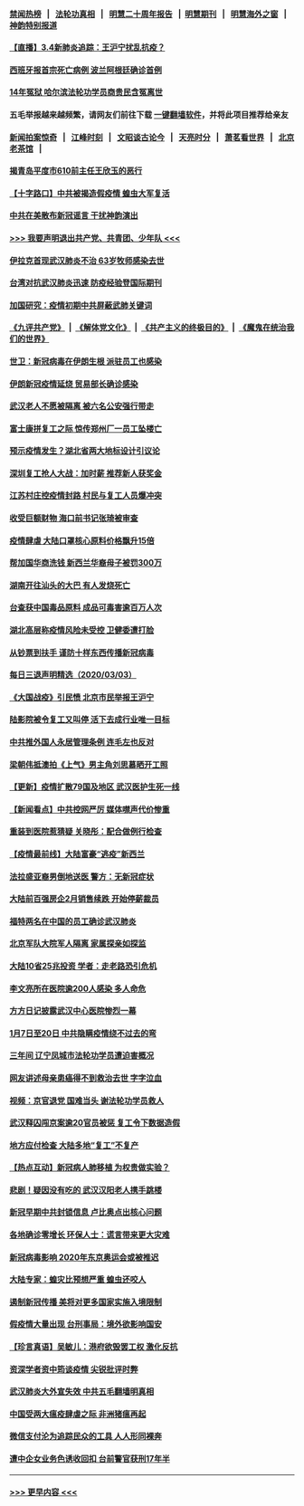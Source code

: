 #### [禁闻热榜](热点新闻.md?=0)  &nbsp;&nbsp;|&nbsp;&nbsp; [法轮功真相](https://github.com/gfw-breaker/truth/blob/master/README.md?=0) &nbsp;&nbsp;|&nbsp;&nbsp; [明慧二十周年报告](https://github.com/gfw-breaker/mh-reports/blob/master/README.md?=0) &nbsp;&nbsp;|&nbsp;&nbsp;[明慧期刊](https://github.com/gfw-breaker/mh-qikan) &nbsp;&nbsp;|&nbsp;&nbsp; [明慧海外之窗](https://github.com/gfw-breaker/mh-news/blob/master/README.md?=0) &nbsp;&nbsp;|&nbsp;&nbsp; [神韵特别报道](https://github.com/gfw-breaker/mh-news/blob/master/shenyun.md?=0)
#### [【直播】3.4新肺炎追踪：王沪宁扰乱抗疫？](../pages/nsc413/n11914571.md?t=03042303) 
#### [西班牙报首宗死亡病例 波兰阿根廷确诊首例](../pages/nsc413/n11914570.md?t=03042303) 
#### [14年冤狱 哈尔滨法轮功学员商贵民含冤离世](../pages/nsc413/n11914283.md?t=03042303) 
#### 五毛举报越来越频繁，请网友们前往下载 [一键翻墙软件](https://github.com/gfw-breaker/ssr-accounts)，并将此项目推荐给亲友
#### [新闻拍案惊奇](https://github.com/gfw-breaker/banned-news/blob/master/pages/link4.md) &nbsp;&nbsp;|&nbsp;&nbsp; [江峰时刻](https://github.com/gfw-breaker/banned-news/blob/master/pages/link4.md) &nbsp;&nbsp;|&nbsp;&nbsp; [文昭谈古论今](https://github.com/gfw-breaker/banned-news/blob/master/pages/link4.md) &nbsp;&nbsp;|&nbsp;&nbsp; [天亮时分](https://github.com/gfw-breaker/banned-news/blob/master/pages/link4.md) &nbsp;&nbsp;|&nbsp;&nbsp; [萧茗看世界](https://github.com/gfw-breaker/banned-news/blob/master/pages/link4.md) &nbsp;&nbsp;|&nbsp;&nbsp; [北京老茶馆](https://github.com/gfw-breaker/banned-news/blob/master/pages/link4.md) &nbsp;&nbsp;|&nbsp;&nbsp; 
#### [揭青岛平度市610前主任王欣玉的恶行](../pages/nsc413/n11912429.md?t=03042303) 
#### [【十字路口】中共被揭造假疫情 蝗虫大军复活](../pages/nsc413/n11913397.md?t=03042303) 
#### [中共在美散布新冠谣言 干扰神韵演出](../pages/nsc413/n11910744.md?t=03042303) 
#### [>>> 我要声明退出共产党、共青团、少年队 <<<](https://github.com/begood0513/goodnews/blob/master/quit/letter.md) 
#### [伊拉克首现武汉肺炎不治 63岁牧师感染去世](../pages/nsc413/n11914263.md?t=03042303) 
#### [台湾对抗武汉肺炎迅速 防疫经验登国际期刊](../pages/nsc413/n11914280.md?t=03042303) 
#### [加国研究：疫情初期中共屏蔽武肺关键词](../pages/nsc413/n11914171.md?t=03042303) 
#### [《九评共产党》](https://github.com/begood0513/9ping.md/blob/master/README.md) &nbsp;|&nbsp; [《解体党文化》](../../../../jtdwh.md/blob/master/README.md)  &nbsp;|&nbsp; [《共产主义的终极目的》](../../../../gczydzjmd.md/blob/master/README.md) &nbsp;|&nbsp; [《魔鬼在统治我们的世界》](../../../../mgztzwmdsj.md/blob/master/README.md) 
#### [世卫：新冠病毒在伊朗生根 派驻员工也感染](../pages/nsc413/n11914087.md?t=03042303) 
#### [伊朗新冠疫情延烧 贸易部长确诊感染](../pages/nsc413/n11914152.md?t=03042303) 
#### [武汉老人不愿被隔离 被六名公安强行带走](../pages/nsc413/n11913927.md?t=03042303) 
#### [富士康拼复工之际 惊传郑州厂一员工坠楼亡](../pages/nsc413/n11913994.md?t=03042303) 
#### [预示疫情发生？湖北省两大地标设计引议论](../pages/nsc413/n11914017.md?t=03042303) 
#### [深圳复工抢人大战：加时薪 推荐新人获奖金](../pages/nsc413/n11913665.md?t=03042303) 
#### [江苏村庄控疫情封路 村民与复工人员爆冲突](../pages/nsc413/n11913885.md?t=03042303) 
#### [收受巨额财物 海口前书记张琦被审查](../pages/nsc413/n11913773.md?t=03042303) 
#### [疫情肆虐 大陆口罩核心原料价格飘升15倍](../pages/nsc413/n11913679.md?t=03042303) 
#### [帮加国华商洗钱 新西兰华裔母子被罚300万](../pages/nsc413/n11913533.md?t=03042303) 
#### [湖南开往汕头的大巴 有人发烧死亡](../pages/nsc413/n11913450.md?t=03042303) 
#### [台查获中国毒品原料 成品可毒害逾百万人次](../pages/nsc413/n11913342.md?t=03042303) 
#### [湖北高层称疫情风险未受控 卫健委遭打脸](../pages/nsc413/n11913451.md?t=03042303) 
#### [从钞票到扶手 谨防十样东西传播新冠病毒](../pages/nsc413/n11913125.md?t=03042303) 
#### [每日三退声明精选（2020/03/03）](../pages/nsc413/n11913452.md?t=03042303) 
#### [《大国战疫》引民愤 北京市民举报王沪宁](../pages/nsc413/n11913352.md?t=03042303) 
#### [陆影院被令复工又叫停 活下去成行业唯一目标](../pages/nsc413/n11913007.md?t=03042303) 
#### [中共推外国人永居管理条例 连毛左也反对](../pages/nsc413/n11913090.md?t=03042303) 
#### [梁朝伟抵澳拍《上气》男主角刘思慕晒开工照](../pages/nsc413/n11912695.md?t=03042303) 
#### [【更新】疫情扩散79国及地区 武汉医护生死一线](../pages/nsc413/n11890652.md?t=03042303) 
#### [【新闻看点】中共控网严厉 媒体噤声代价惨重](../pages/nsc413/n11912589.md?t=03042303) 
#### [重装到医院惹猜疑 关晓彤：配合做例行检查](../pages/nsc413/n11912578.md?t=03042303) 
#### [【疫情最前线】大陆富豪“逃疫”新西兰](../pages/nsc413/n11913160.md?t=03042303) 
#### [法拉盛亚裔男倒地送医  警方：无新冠症状](../pages/nsc413/n11913197.md?t=03042303) 
#### [大陆前百强房企2月销售续跌 开始停薪裁员](../pages/nsc413/n11913112.md?t=03042303) 
#### [福特两名在中国的员工确诊武汉肺炎](../pages/nsc413/n11913100.md?t=03042303) 
#### [北京军队大院军人隔离 家属探亲如探监](../pages/nsc413/n11912774.md?t=03042303) 
#### [大陆10省25兆投资 学者：走老路恐引危机](../pages/nsc413/n11912861.md?t=03042303) 
#### [李文亮所在医院逾200人感染 多人命危](../pages/nsc413/n11912562.md?t=03042303) 
#### [方方日记披露武汉中心医院惨烈一幕](../pages/nsc413/n11912911.md?t=03042303) 
#### [1月7日至20日 中共隐瞒疫情绕不过去的弯](../pages/nsc413/n11912399.md?t=03042303) 
#### [三年间 辽宁凤城市法轮功学员遭迫害概况](../pages/nsc413/n11907497.md?t=03042303) 
#### [网友讲述母亲患癌得不到救治去世 字字泣血](../pages/nsc413/n11912817.md?t=03042303) 
#### [视频：京官退党 国难当头 谢法轮功学员救人](../pages/nsc413/n11912613.md?t=03042303) 
#### [武汉释囚闯京案逾20官员被惩 复工令下数据造假](../pages/nsc413/n11912743.md?t=03042303) 
#### [地方应付检查 大陆多地“复工”不复产](../pages/nsc413/n11912479.md?t=03042303) 
#### [【热点互动】新冠病人肺移植 为权贵做实验？](../pages/nsc413/n11912699.md?t=03042303) 
#### [悲剧！疑因没有吃的 武汉汉阳老人携手跳楼](../pages/nsc413/n11912579.md?t=03042303) 
#### [新冠早期中共封锁信息 卢比奥点出核心问题](../pages/nsc413/n11912630.md?t=03042303) 
#### [各地确诊零增长 环保人士：谎言带来更大灾难](../pages/nsc413/n11912514.md?t=03042303) 
#### [新冠病毒影响 2020年东京奥运会或被推迟](../pages/nsc413/n11912440.md?t=03042303) 
#### [大陆专家：蝗灾比预想严重 蝗虫还咬人](../pages/nsc413/n11912487.md?t=03042303) 
#### [遏制新冠传播 美将对更多国家实施入境限制](../pages/nsc413/n11912521.md?t=03042303) 
#### [假疫情大量出现 台刑事局：境外欲影响国安](../pages/nsc413/n11911718.md?t=03042303) 
#### [【珍言真语】吴敏儿：港府欲毁罢工权 激化反抗](../pages/nsc413/n11912457.md?t=03042303) 
#### [资深学者资中筠谈疫情 尖锐批评时弊](../pages/nsc413/n11912414.md?t=03042303) 
#### [武汉肺炎大外宣失效 中共五毛翻墙明真相](../pages/nsc413/n11912096.md?t=03042303) 
#### [中国受两大瘟疫肆虐之际 非洲猪瘟再起](../pages/nsc413/n11912256.md?t=03042303) 
#### [微信支付沦为追踪民众的工具 人人形同裸奔](../pages/nsc413/n11912341.md?t=03042303) 
#### [遭中企女业务色诱收回扣 台前警官获刑17年半](../pages/nsc413/n11912243.md?t=03042303) 

----
#### [ >>> 更早内容 <<< ](../indexes/nsc413-earlier.md)
